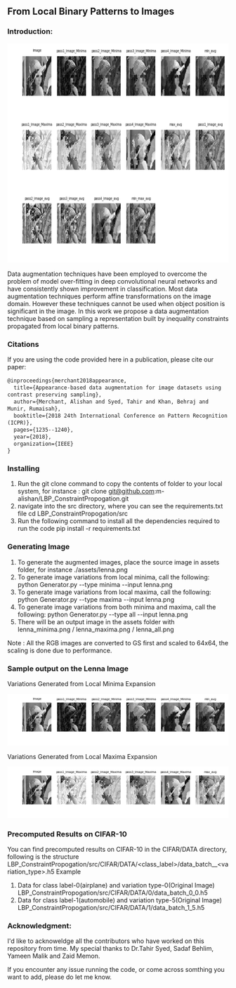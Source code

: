 ## From Local Binary Patterns to Images

### Introduction:
<p align="center">
  <img width="700" height="500" src="https://raw.githubusercontent.com/arkalista/LBP_ConstraintPropogation/master/assets/lena_all.png">
</p>

Data augmentation techniques have been employed to overcome the problem of model over-fitting in deep convolutional neural networks and have consistently shown improvement in classification. Most data augmentation techniques perform affine transformations on the image domain. However these techniques cannot be used when object position is significant in the image. In this work we propose a data augmentation technique based on sampling a representation built by inequality constraints propagated from local binary patterns. 

### Citations

If you are using the code provided here in a publication, please cite our paper:

    @inproceedings{merchant2018appearance,
      title={Appearance-based data augmentation for image datasets using contrast preserving sampling},
      author={Merchant, Alishan and Syed, Tahir and Khan, Behraj and Munir, Rumaisah},
      booktitle={2018 24th International Conference on Pattern Recognition (ICPR)},
      pages={1235--1240},
      year={2018},
      organization={IEEE}
    }
  
### Installing 

1. Run the git clone command to copy the contents of folder to your local system, for instance : 
git clone git@github.com:m-alishan/LBP_ConstraintPropogation.git
2. navigate into the src directory, where you can see the requirements.txt file
cd LBP_ConstraintPropogation/src
3. Run the following command to install all the dependencies required to run the code
pip install -r requirements.txt

### Generating Image 

1. To generate the augmented images, place the source image in assets folder, for instance ./assets/lenna.png
2. To generate image variations from local minima, call the following:
    python Generator.py --type minima --input lenna.png
3. To generate image variations from local maxima, call the following:
    python Generator.py --type maxima --input lenna.png
4. To generate image variations from both minima and maxima, call the following:
    python Generator.py --type all --input lenna.png
5. There will be an output image in the assets folder with lenna_minima.png / lenna_maxima.png / lenna_all.png

Note : All the RGB images are converted to GS first and scaled to 64x64, the scaling is done due to performance.

### Sample output on the Lenna Image

Variations Generated from Local Minima Expansion
<p align="center">
  <img src="https://raw.githubusercontent.com/arkalista/LBP_ConstraintPropogation/master/assets/lena_minima.png">
</p>

Variations Generated from Local Maxima Expansion
<p align="center">
  <img src="https://raw.githubusercontent.com/arkalista/LBP_ConstraintPropogation/master/assets/lena_maxima.png">
</p>

### Precomputed Results on CIFAR-10
You can find precomputed results on CIFAR-10 in the CIFAR/DATA directory, following is the structure
LBP_ConstraintPropogation/src/CIFAR/DATA/<class_label>/data_batch_<classlabel>_<variation_type>.h5
Example
1. Data for class label-0(airplane) and variation type-0(Original Image) 
LBP_ConstraintPropogation/src/CIFAR/DATA/0/data_batch_0_0.h5
2. Data for class label-1(automobile) and variation type-5(Original Image) 
LBP_ConstraintPropogation/src/CIFAR/DATA/1/data_batch_1_5.h5

### Acknowledgment:
I'd like to acknoweldge all the contributors who have worked on this repository from time. My special thanks to Dr.Tahir Syed, Sadaf Behlim, Yameen Malik and Zaid Memon.

If you encounter any issue running the code, or come across somthing you want to add, please do let me know. 
